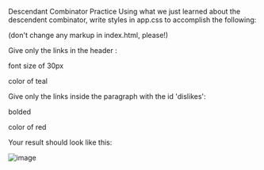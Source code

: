 Descendant Combinator Practice
Using what we just learned about the descendent combinator, write styles in app.css to accomplish the following:

(don't change any markup in index.html, please!)

Give only the links in the header :

font size of 30px

color of teal

Give only the links inside the paragraph with the id 'dislikes':

bolded

color of red

Your result should look like this:

![image](https://github.com/RFHertel/Web-Dev-Bootcamp/assets/74387792/a645a57f-060d-44dc-9a77-d21197f71df1)
